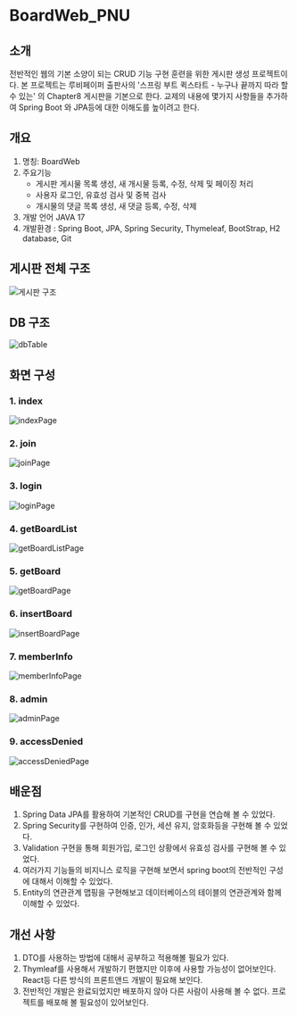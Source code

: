 # BoardWeb_PNU

## 소개
전반적인 웹의 기본 소양이 되는 CRUD 기능 구현 훈련을 위한 게시판 생성 프로젝트이다.
본 프로젝트는 루비페이퍼 출판사의 '스프링 부트 퀵스타트 - 누구나 끝까지 따라 할 수 있는' 의 Chapter8 게시판을 기본으로 한다.
교제의 내용에 몇가지 사항들을 추가하여 Spring Boot 와  JPA등에 대한 이해도를 높이려고 한다.

## 개요
1. 명칭: BoardWeb
2. 주요기능 
	* 게시판 게시물 목록 생성, 새 개시물 등록, 수정, 삭제 및 페이징 처리
	* 사용자 로그인, 유효성 검사 및 중복 검사
	* 개시물의 댓글 목록 생성, 새 댓글 등록, 수정, 삭제
3. 개발 언어 JAVA 17
4. 개발환경 : Spring Boot, JPA, Spring Security, Thymeleaf, BootStrap, H2 database, Git

## 게시판 전체 구조
![게시판 구조](https://user-images.githubusercontent.com/106790381/210834827-f52872f6-088a-4749-abcb-5e781a9fc067.jpg)

## DB 구조
![dbTable](https://user-images.githubusercontent.com/106790381/210834033-e09d41f5-1455-4d04-b320-b5eb4f40b30d.png)


## 화면 구성

### 1. index
![indexPage](https://user-images.githubusercontent.com/106790381/209680496-5adff416-2b9d-4d91-a22f-0ab14d5bcc3c.jpg)

### 2. join
![joinPage](https://user-images.githubusercontent.com/106790381/209680854-ff4e4c87-3cf0-43db-bc42-b52a0fd11e61.jpg)

### 3. login
![loginPage](https://user-images.githubusercontent.com/106790381/209681055-510ca889-e931-4ea7-8f92-ed1330dad7c3.jpg)

### 4. getBoardList
![getBoardListPage](https://user-images.githubusercontent.com/106790381/209681100-15b89967-a7cc-4e4b-b64c-c53b589c6581.jpg)

### 5. getBoard
![getBoardPage](https://user-images.githubusercontent.com/106790381/209681138-be8a1573-958e-456c-bf10-41d57fbec738.jpg)

### 6. insertBoard
![insertBoardPage](https://user-images.githubusercontent.com/106790381/209681351-51c844f2-ab10-4313-bbe2-b0e0d16782e7.jpg)

### 7. memberInfo
![memberInfoPage](https://user-images.githubusercontent.com/106790381/209681402-02561e0a-4624-46be-a4ed-76941ea515ab.jpg)

### 8. admin
![adminPage](https://user-images.githubusercontent.com/106790381/209681636-0e3abc90-28b2-47db-a912-36d137c70e8e.jpg)

### 9. accessDenied
![accessDeniedPage](https://user-images.githubusercontent.com/106790381/209681676-2ae81c83-05df-418d-9e2f-b9d59d5205d1.jpg)

## 배운점
1. Spring Data JPA를 활용하여 기본적인 CRUD를 구현을 연습해 볼 수 있었다.
2. Spring Security를 구현하여 인증, 인가, 세션 유지, 암호화등을 구현해 볼 수 있었다.
3. Validation 구현을 통해 회원가입, 로그인 상황에서 유효성 검사를 구현해 볼 수 있었다.
4. 여러가지 기능들의 비지니스 로직을 구현해 보면서 spring boot의 전반적인 구성에 대해서 이해할 수 있었다.
5. Entity의 연관관계 맵핑을 구현해보고 데이터베이스의 테이블의 연관관계와 함께 이해할 수 있었다.

## 개선 사항
1. DTO를 사용하는 방법에 대해서 공부하고 적용해볼 필요가 있다.
2. Thymleaf를 사용해서 개발하기 편했지만 이후에 사용할 가능성이 없어보인다. React등 다른 방식의 프론트앤드 개발이 필요해 보인다.
3. 전반적인 개발은 완료되었지만 배포하지 않아 다른 사람이 사용해 볼 수 없다. 프로젝트를 배포해 볼 필요성이 있어보인다.
